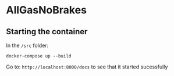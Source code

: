 # AllGasNoBrakes

## Starting the container
In the ```/src``` folder:
```
docker-compose up --build
```

Go to:
```http://localhost:8000/docs``` to see that it started sucessfully
